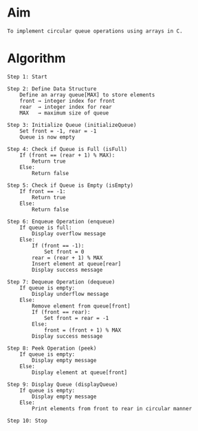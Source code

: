 
# Aim

    To implement circular queue operations using arrays in C.

# Algorithm

    Step 1: Start

    Step 2: Define Data Structure
        Define an array queue[MAX] to store elements
        front → integer index for front
        rear  → integer index for rear
        MAX   → maximum size of queue

    Step 3: Initialize Queue (initializeQueue)
        Set front = -1, rear = -1
        Queue is now empty

    Step 4: Check if Queue is Full (isFull)
        If (front == (rear + 1) % MAX):
            Return true
        Else:
            Return false

    Step 5: Check if Queue is Empty (isEmpty)
        If front == -1:
            Return true
        Else:
            Return false

    Step 6: Enqueue Operation (enqueue)
        If queue is full:
            Display overflow message
        Else:
            If (front == -1):
                Set front = 0
            rear = (rear + 1) % MAX
            Insert element at queue[rear]
            Display success message

    Step 7: Dequeue Operation (dequeue)
        If queue is empty:
            Display underflow message
        Else:
            Remove element from queue[front]
            If (front == rear):
                Set front = rear = -1
            Else:
                front = (front + 1) % MAX
            Display success message

    Step 8: Peek Operation (peek)
        If queue is empty:
            Display empty message
        Else:
            Display element at queue[front]

    Step 9: Display Queue (displayQueue)
        If queue is empty:
            Display empty message
        Else:
            Print elements from front to rear in circular manner

    Step 10: Stop
